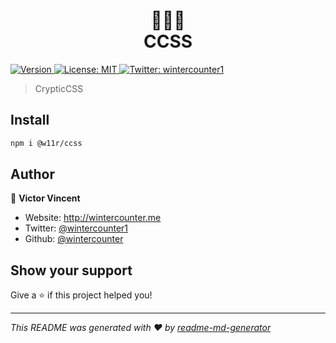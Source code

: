 <h1 align="center">🔡🔁🎨<br><strong>CCSS</strong></h1>
<p>
  <a href="https://www.npmjs.com/package/ccss" target="_blank">
    <img alt="Version" src="https://img.shields.io/npm/v/ccss.svg">
  </a>
  <a href="#" target="_blank">
    <img alt="License: MIT" src="https://img.shields.io/badge/License-MIT-yellow.svg" />
  </a>
  <a href="https://twitter.com/wintercounter1" target="_blank">
    <img alt="Twitter: wintercounter1" src="https://img.shields.io/twitter/follow/wintercounter1.svg?style=social" />
  </a>
</p>

> CrypticCSS

## Install

```sh
npm i @w11r/ccss
```

## Author

👤 **Victor Vincent**

-   Website: http://wintercounter.me
-   Twitter: [@wintercounter1](https://twitter.com/wintercounter1)
-   Github: [@wintercounter](https://github.com/wintercounter)

## Show your support

Give a ⭐️ if this project helped you!

---

_This README was generated with ❤️ by [readme-md-generator](https://github.com/kefranabg/readme-md-generator)_
